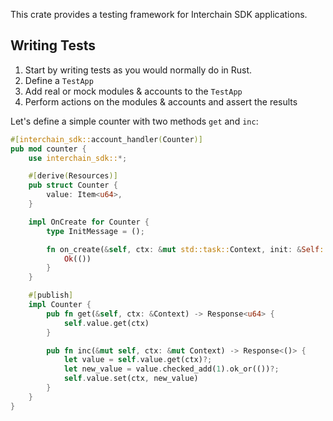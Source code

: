 This crate provides a testing framework for Interchain SDK applications.

## Writing Tests

1. Start by writing tests as you would normally do in Rust.
2. Define a `TestApp`
3. Add real or mock modules & accounts to the `TestApp`
4. Perform actions on the modules & accounts and assert the results

Let's define a simple counter with two methods `get` and `inc`:
```rust
#[interchain_sdk::account_handler(Counter)]
pub mod counter {
    use interchain_sdk::*;

    #[derive(Resources)]
    pub struct Counter {
        value: Item<u64>,
    }

    impl OnCreate for Counter {
        type InitMessage = ();

        fn on_create(&self, ctx: &mut std::task::Context, init: &Self::InitMessage) -> Response<()> {
            Ok(())
        }
    }

    #[publish]
    impl Counter {
        pub fn get(&self, ctx: &Context) -> Response<u64> {
            self.value.get(ctx)
        }

        pub fn inc(&mut self, ctx: &mut Context) -> Response<()> {
            let value = self.value.get(ctx)?;
            let new_value = value.checked_add(1).ok_or(())?;
            self.value.set(ctx, new_value)
        }
    }
}
```
